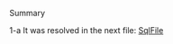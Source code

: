 Summary

1-a It was resolved in the next file: [SqlFile](WheelzyTest/Persistence/ScriptDatabase.sql)

